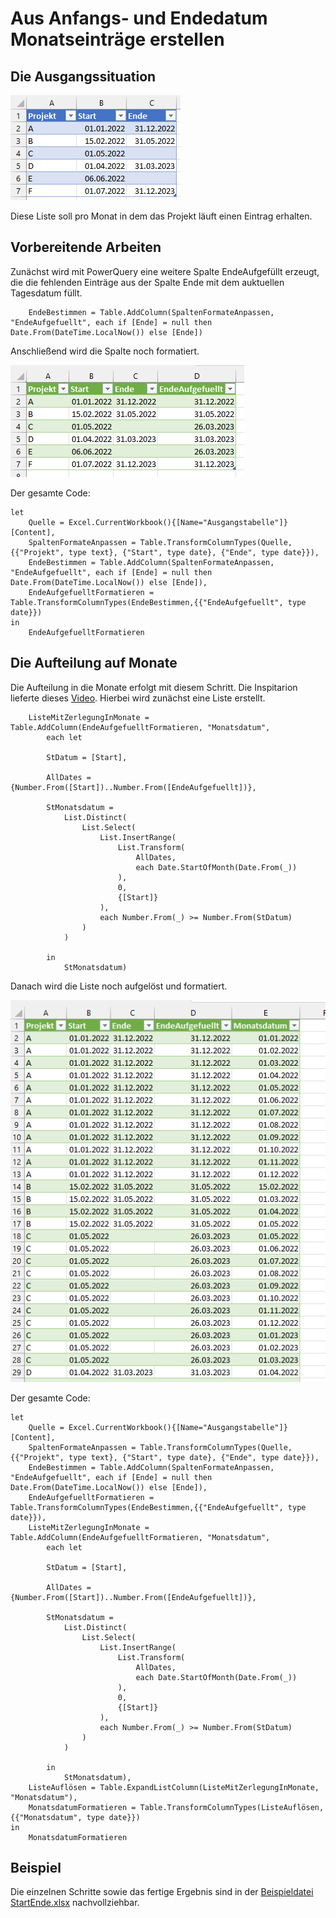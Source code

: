 # Aus Anfangs- und Endedatum Monatseinträge erstellen

## Die Ausgangssituation

![Screenshot Ausgang](/sources/StartEndeAusgang.png)

Diese Liste soll pro Monat in dem das Projekt läuft einen Eintrag erhalten.

## Vorbereitende Arbeiten

Zunächst wird mit PowerQuery eine weitere Spalte EndeAufgefüllt erzeugt, die die fehlenden Einträge aus der Spalte Ende mit dem auktuellen Tagesdatum füllt.

```
    EndeBestimmen = Table.AddColumn(SpaltenFormateAnpassen, "EndeAufgefuellt", each if [Ende] = null then Date.From(DateTime.LocalNow()) else [Ende])
```

Anschließend wird die Spalte noch formatiert.

![Screenshot Zwischenschritt](/sources/StartEndeEndeAufgefuellt.png)

Der gesamte Code:

```
let
    Quelle = Excel.CurrentWorkbook(){[Name="Ausgangstabelle"]}[Content],
    SpaltenFormateAnpassen = Table.TransformColumnTypes(Quelle,{{"Projekt", type text}, {"Start", type date}, {"Ende", type date}}),
    EndeBestimmen = Table.AddColumn(SpaltenFormateAnpassen, "EndeAufgefuellt", each if [Ende] = null then Date.From(DateTime.LocalNow()) else [Ende]),
    EndeAufgefuelltFormatieren = Table.TransformColumnTypes(EndeBestimmen,{{"EndeAufgefuellt", type date}})
in
    EndeAufgefuelltFormatieren
```

## Die Aufteilung auf Monate

Die Aufteilung in die Monate erfolgt mit diesem Schritt. Die Inspitarion lieferte  dieses [Video](https://www.youtube.com/watch?v=tnjzIq7jinQ). Hierbei wird zunächst eine Liste erstellt.

```
  	ListeMitZerlegungInMonate = Table.AddColumn(EndeAufgefuelltFormatieren, "Monatsdatum", 
		each let
		
		StDatum = [Start],
		
		AllDates = {Number.From([Start])..Number.From([EndeAufgefuellt])},
		
		StMonatsdatum = 
			List.Distinct(
				List.Select(
					List.InsertRange(
						List.Transform(
							AllDates,
							each Date.StartOfMonth(Date.From(_))
						),
						0,
						{[Start]}
					),
					each Number.From(_) >= Number.From(StDatum)
				)
			)
		
		in
			StMonatsdatum)
```

Danach wird die Liste noch aufgelöst und formatiert.

![Screenshot Ergebnis](/sources/StartEndeFinal.png)

Der gesamte Code:

```
let
    Quelle = Excel.CurrentWorkbook(){[Name="Ausgangstabelle"]}[Content],
    SpaltenFormateAnpassen = Table.TransformColumnTypes(Quelle,{{"Projekt", type text}, {"Start", type date}, {"Ende", type date}}),
    EndeBestimmen = Table.AddColumn(SpaltenFormateAnpassen, "EndeAufgefuellt", each if [Ende] = null then Date.From(DateTime.LocalNow()) else [Ende]),
    EndeAufgefuelltFormatieren = Table.TransformColumnTypes(EndeBestimmen,{{"EndeAufgefuellt", type date}}),
  	ListeMitZerlegungInMonate = Table.AddColumn(EndeAufgefuelltFormatieren, "Monatsdatum", 
		each let
		
		StDatum = [Start],
		
		AllDates = {Number.From([Start])..Number.From([EndeAufgefuellt])},
		
		StMonatsdatum = 
			List.Distinct(
				List.Select(
					List.InsertRange(
						List.Transform(
							AllDates,
							each Date.StartOfMonth(Date.From(_))
						),
						0,
						{[Start]}
					),
					each Number.From(_) >= Number.From(StDatum)
				)
			)
		
		in
			StMonatsdatum),
    ListeAuflösen = Table.ExpandListColumn(ListeMitZerlegungInMonate, "Monatsdatum"),
    MonatsdatumFormatieren = Table.TransformColumnTypes(ListeAuflösen,{{"Monatsdatum", type date}})
in
    MonatsdatumFormatieren
```

## Beispiel

Die einzelnen Schritte sowie das fertige Ergebnis sind in der [Beispieldatei StartEnde.xlsx](/samples/StartEnde.xlsx) nachvollziehbar.